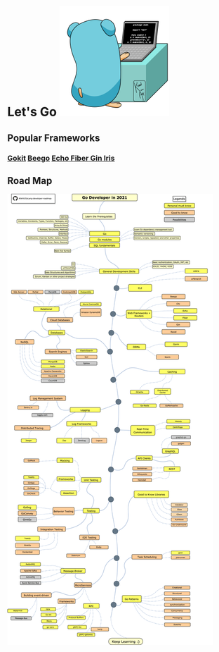 # Let's Go <a href="https://go.dev/tour/welcome/1"><img width="250" height="250" src="https://raw.githubusercontent.com/somerongit/somerongit/main/img/go.gif"> </a>
## Popular Frameworks
### <p><a href="https://gokit.io/">Gokit</a> <a href="https://beego.vip/"> Beego</a> <a href="https://echo.labstack.com/"> Echo</a><a href="https://docs.gofiber.io/"> Fiber</a><a href="https://github.com/gin-gonic/gin"> Gin</a><a href="https://www.iris-go.com/"> Iris</a></p>
## Road Map
![Road Map](./docs/golang-developer-roadmap.png)
